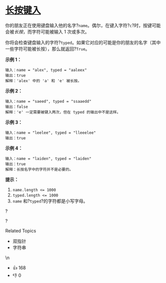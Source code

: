 # [长按键入](https://leetcode-cn.com/problems/long-pressed-name/)

你的朋友正在使用键盘输入他的名字?`name`。偶尔，在键入字符?`c`?时，按键可能会被*长按*，而字符可能被输入 1 次或多次。

你将会检查键盘输入的字符?`typed`。如果它对应的可能是你的朋友的名字（其中一些字符可能被长按），那么就返回?`True`。



**示例 1：**

```
输入：name = "alex", typed = "aaleex"
输出：true
解释：'alex' 中的 'a' 和 'e' 被长按。
```

**示例 2：**

```
输入：name = "saeed", typed = "ssaaedd"
输出：false
解释：'e' 一定需要被键入两次，但在 typed 的输出中不是这样。
```

**示例 3：**

```
输入：name = "leelee", typed = "lleeelee"
输出：true
```

**示例 4：**

```
输入：name = "laiden", typed = "laiden"
输出：true
解释：长按名字中的字符并不是必要的。
```



**提示：**

1. `name.length <= 1000`
2. `typed.length <= 1000`
3. `name` 和?`typed`?的字符都是小写字母。

?

?

Related Topics

- 双指针
- 字符串

\n

- 👍 168
- 👎 0